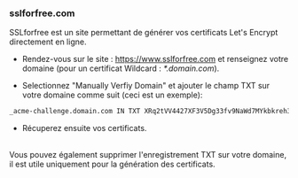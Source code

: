 ### sslforfree.com

SSLforfree est un site permettant de générer vos certificats Let's Encrypt directement en ligne.
<br/>
* Rendez-vous sur le site : https://www.sslforfree.com et renseignez votre domaine (pour un certificat Wildcard : <i>*.domain.com</i>).

* Selectionnez "Manually Verfiy Domain" et ajouter le champ TXT sur votre domaine comme suit (ceci est un exemple):
```bash
_acme-challenge.domain.com IN TXT XRq2tVV4427XF3V5Dg33fv9NaWd7MYkbkreh38ZGe37
```

* Récuperez ensuite vos certificats. 
<br/>
Vous pouvez également supprimer l'enregistrement TXT sur votre domaine, il est utile uniquement pour la génération des certificats.
